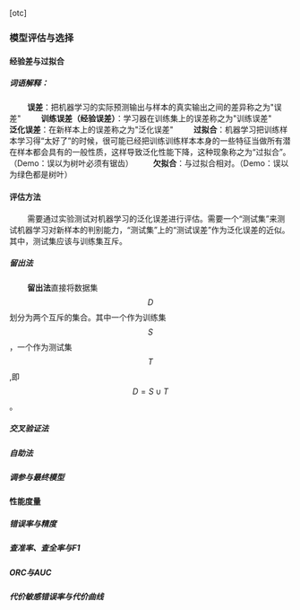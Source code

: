 [otc]

### 模型评估与选择

#### 经验差与过拟合
##### 词语解释：
&nbsp;　　**误差**：把机器学习的实际预测输出与样本的真实输出之间的差异称之为"误差"
&nbsp;　　**训练误差（经验误差）**：学习器在训练集上的误差称之为"训练误差"
&nbsp;　　**泛化误差**：在新样本上的误差称之为"泛化误差"
&nbsp;　　**过拟合**：机器学习把训练样本学习得“太好了”的时候，很可能已经把训练训练样本本身的一些特征当做所有潜在样本都会具有的一般性质，这样导致泛化性能下降，这种现象称之为“过拟合”。（Demo：误以为树叶必须有锯齿）
&nbsp;　　**欠拟合**：与过拟合相对。（Demo：误以为绿色都是树叶）

#### 评估方法
&nbsp;　　需要通过实验测试对机器学习的泛化误差进行评估。需要一个“测试集”来测试机器学习对新样本的判别能力，“测试集”上的“测试误差”作为泛化误差的近似。其中，测试集应该与训练集互斥。

##### 留出法
&nbsp;　　**留出法**直接将数据集$$D$$划分为两个互斥的集合。其中一个作为训练集$$S$$，一个作为测试集$$T$$,即$$D=S \cup T$$。


##### 交叉验证法

##### 自助法

##### 调参与最终模型

#### 性能度量

##### 错误率与精度

##### 查准率、查全率与F1

##### ORC与AUC

##### 代价敏感错误率与代价曲线